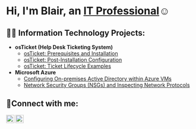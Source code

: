 <h1>Hi, I'm Blair, an <a href="https://linkedin.com/in/winblair-shier">IT Professional</a>☺</h1>

<h2>👨‍💻 Information Technology Projects:</h2>

- <b>osTicket (Help Desk Ticketing System)</b>
  - [osTicket: Prerequisites and Installation](https://github.com/WinblairShier/osticket-prereqs)
  - [osTicket: Post-Installation Configuration](https://github.com/WinblairShier/post-install-config)
  - [osTicket: Ticket Lifecycle Examples](https://github.com/WinblairShier/ticket-lifecycle)
- <b>Microsoft Azure</b>
  - [Configuring On-premises Active Directory within Azure VMs](https://github.com/WinblairShierc/configure-ad)
  - [Network Security Groups (NSGs) and Inspecting Network Protocols](https://github.com/WinblairShier/azure-network-protocols)

<h2>🤳Connect with me:</h2>


[<img align="left" alt="Josh | LinkedIn" width="22px" src="https://cdn.jsdelivr.net/npm/simple-icons@v3/icons/linkedin.svg" />][linkedin]
[<img align="left" alt="Josh | Instagram" width="22px" src="https://cdn.jsdelivr.net/npm/simple-icons@v3/icons/instagram.svg" />][instagram]

[instagram]: https://www.instagram.com/blairws_
[linkedin]: https://linkedin.com/in/winblair-shier
